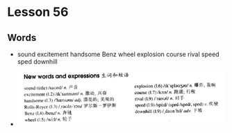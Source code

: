 # Lesson 56

## Words

- sound excitement handsome Benz wheel explosion course rival speed sped downhill

- ![Words](../../../Images/Part2/06/words-56.png)
